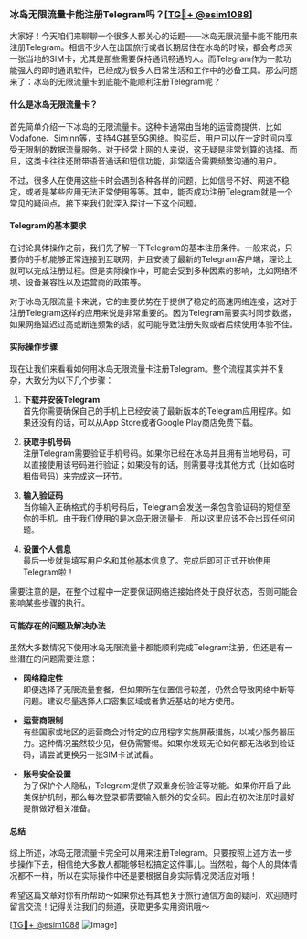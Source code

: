 ### 冰岛无限流量卡能注册Telegram吗？[[TG💪+ @esim1088](https://t.me/s/esim1088)]

大家好！今天咱们来聊聊一个很多人都关心的话题——冰岛无限流量卡能不能用来注册Telegram。相信不少人在出国旅行或者长期居住在冰岛的时候，都会考虑买一张当地的SIM卡，尤其是那些需要保持通讯畅通的人。而Telegram作为一款功能强大的即时通讯软件，已经成为很多人日常生活和工作中的必备工具。那么问题来了：冰岛的无限流量卡到底能不能顺利注册Telegram呢？

#### 什么是冰岛无限流量卡？

首先简单介绍一下冰岛的无限流量卡。这种卡通常由当地的运营商提供，比如Vodafone、Siminn等，支持4G甚至5G网络。购买后，用户可以在一定时间内享受无限制的数据流量服务。对于经常上网的人来说，这无疑是非常划算的选择。而且，这类卡往往还附带语音通话和短信功能，非常适合需要频繁沟通的用户。

不过，很多人在使用这些卡时会遇到各种各样的问题，比如信号不好、网速不稳定，或者是某些应用无法正常使用等等。其中，能否成功注册Telegram就是一个常见的疑问点。接下来我们就深入探讨一下这个问题。

#### Telegram的基本要求

在讨论具体操作之前，我们先了解一下Telegram的基本注册条件。一般来说，只要你的手机能够正常连接到互联网，并且安装了最新的Telegram客户端，理论上就可以完成注册过程。但是实际操作中，可能会受到多种因素的影响，比如网络环境、设备兼容性以及运营商的政策等。

对于冰岛无限流量卡来说，它的主要优势在于提供了稳定的高速网络连接，这对于注册Telegram这样的应用来说是非常重要的。因为Telegram需要实时同步数据，如果网络延迟过高或断连频繁的话，就可能导致注册失败或者后续使用体验不佳。

#### 实际操作步骤

现在让我们来看看如何用冰岛无限流量卡注册Telegram。整个流程其实并不复杂，大致分为以下几个步骤：

1. **下载并安装Telegram**  
   首先你需要确保自己的手机上已经安装了最新版本的Telegram应用程序。如果还没有的话，可以从App Store或者Google Play商店免费下载。

2. **获取手机号码**  
   注册Telegram需要验证手机号码。如果你已经在冰岛并且拥有当地号码，可以直接使用该号码进行验证；如果没有的话，则需要寻找其他方式（比如临时租借号码）来完成这一环节。

3. **输入验证码**  
   当你输入正确格式的手机号码后，Telegram会发送一条包含验证码的短信至你的手机。由于我们使用的是冰岛无限流量卡，所以这里应该不会出现任何问题。

4. **设置个人信息**  
   最后一步就是填写用户名和其他基本信息了。完成后即可正式开始使用Telegram啦！

需要注意的是，在整个过程中一定要保证网络连接始终处于良好状态，否则可能会影响某些步骤的执行。

#### 可能存在的问题及解决办法

虽然大多数情况下使用冰岛无限流量卡都能顺利完成Telegram注册，但还是有一些潜在的问题需要注意：

- **网络稳定性**  
  即便选择了无限流量套餐，但如果所在位置信号较差，仍然会导致网络中断等问题。建议尽量选择人口密集区域或者靠近基站的地方使用。

- **运营商限制**  
  有些国家或地区的运营商会对特定的应用程序实施屏蔽措施，以减少服务器压力。这种情况虽然较少见，但仍需警惕。如果你发现无论如何都无法收到验证码，请尝试更换另一张SIM卡试试看。

- **账号安全设置**  
  为了保护个人隐私，Telegram提供了双重身份验证等功能。如果你开启了此类保护机制，那么每次登录都需要输入额外的安全码。因此在初次注册时最好提前做好相关准备。

#### 总结

综上所述，冰岛无限流量卡完全可以用来注册Telegram。只要按照上述方法一步步操作下去，相信绝大多数人都能够轻松搞定这件事儿。当然啦，每个人的具体情况都不一样，所以在实际操作中还是要根据自身实际情况灵活应对哦！

希望这篇文章对你有所帮助～如果你还有其他关于旅行通信方面的疑问，欢迎随时留言交流！记得关注我们的频道，获取更多实用资讯哦～

[[TG💪+ @esim1088](https://t.me/s/esim1088) ![Image](https://i.postimg.cc/4NQfJmqS/Snipaste-2025-05-13-00-14-12.png)]